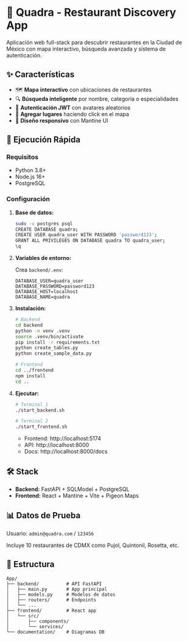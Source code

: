 # 🍕 Quadra - Restaurant Discovery App

Aplicación web full-stack para descubrir restaurantes en la Ciudad de México con mapa interactivo, búsqueda avanzada y sistema de autenticación.

## ✨ Características

- 🗺️ **Mapa interactivo** con ubicaciones de restaurantes
- 🔍 **Búsqueda inteligente** por nombre, categoría o especialidades
- 🔐 **Autenticación JWT** con avatares aleatorios
- 📍 **Agregar lugares** haciendo click en el mapa
- 📱 **Diseño responsivo** con Mantine UI

## 🚀 Ejecución Rápida

### Requisitos

- Python 3.8+
- Node.js 16+
- PostgreSQL

### Configuración

1. **Base de datos:**

   ```bash
   sudo -u postgres psql
   CREATE DATABASE quadra;
   CREATE USER quadra_user WITH PASSWORD 'password123';
   GRANT ALL PRIVILEGES ON DATABASE quadra TO quadra_user;
   \q
   ```

2. **Variables de entorno:**

   Crea `backend/.env`:

   ```env
   DATABASE_USER=quadra_user
   DATABASE_PASSWORD=password123
   DATABASE_HOST=localhost
   DATABASE_NAME=quadra
   ```

3. **Instalación:**

   ```bash
   # Backend
   cd backend
   python -m venv .venv
   source .venv/bin/activate
   pip install -r requirements.txt
   python create_tables.py
   python create_sample_data.py

   # Frontend
   cd ../frontend
   npm install
   cd ..
   ```

4. **Ejecutar:**

   ```bash
   # Terminal 1
   ./start_backend.sh

   # Terminal 2
   ./start_frontend.sh
   ```

   - Frontend: http://localhost:5174
   - API: http://localhost:8000
   - Docs: http://localhost:8000/docs

## 🛠️ Stack

- **Backend:** FastAPI + SQLModel + PostgreSQL
- **Frontend:** React + Mantine + Vite + Pigeon Maps

## 📊 Datos de Prueba

Usuario: `admin@quadra.com` / `123456`

Incluye 10 restaurantes de CDMX como Pujol, Quintonil, Rosetta, etc.

## 📁 Estructura

```
App/
├── backend/          # API FastAPI
│   ├── main.py       # App principal
│   ├── models.py     # Modelos de datos
│   ├── routers/      # Endpoints
│   └── ...
├── frontend/         # React app
│   └── src/
│       ├── components/
│       └── services/
└── documentation/    # Diagramas DB
```
